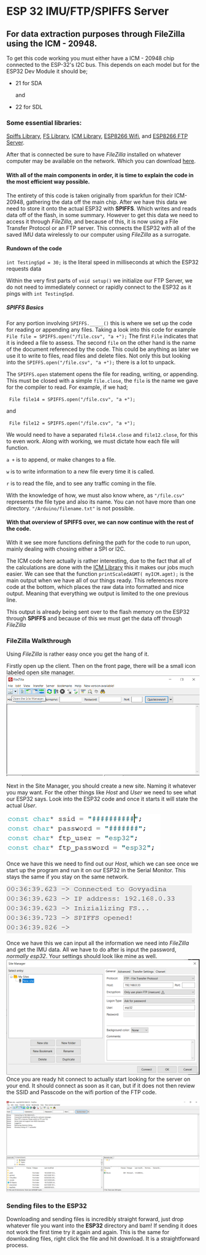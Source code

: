 # ESP 32 IMU/FTP/SPIFFS Server
## For data extraction purposes through FileZilla using the ICM - 20948.

To get this code working you must either have a ICM - 20948 chip connected to the ESP-32's I2C bus. This depends on each model but for the ESP32 Dev Module it should be; 
* 21 for SDA 

    and 

* 22 for SDL 

### Some essential libraries:
[Spiffs Library](https://github.com/pellepl/spiffs/blob/master/src/spiffs.h),
[FS Library](https://github.com/espressif/arduino-esp32/blob/master/libraries/FS/src/FS.h),
[ICM Library](https://github.com/sparkfun/SparkFun_ICM-20948_ArduinoLibrary/blob/master/src/ICM_20948.h),
[ESP8266 Wifi](https://github.com/esp8266/Arduino/blob/master/libraries/ESP8266WiFi/src/ESP8266WiFi.h), and 
[ESP8266 FTP Server](https://github.com/nailbuster/esp8266FTPServer/blob/master/ESP8266FtpServer.h).

After that is connected be sure to have *FileZilla* installed on whatever computer may be available on the network. Which you can download [here](https://filezilla-project.org/).

#### With all of the main components in order, it is time to explain the code in the most efficient way possible. 
The entirety of this code is taken originally from sparkfun for their ICM-20948, gathering the data off the main chip. After we have this data we need to store it onto the actual ESP32 with __SPIFFS__. Which writes and reads data off of the flash, in some summary. However to get this data we need to access it through _FileZilla_, and because of this, it is now using a File Transfer Protocol or an FTP server. 
This connects the ESP32 with all of the saved IMU data wirelessly to our computer using _FileZilla_ as a surrogate. 

#### Rundown of the code

``int TestingSpd = 30;`` is the literal speed in milliseconds at which the ESP32 requests data

Within the very first parts of ``void setup()`` we initialize our FTP Server, we do not need to immediately connect or rapidly connect to the ESP32 as it pings with ``int TestingSpd``. 

##### SPIFFS Basics

For any portion involving ``SPIFFS._____()`` this is where we set up the code for reading or appending any files. Taking a look into this code for example `` File file = SPIFFS.open("/file.csv", "a +");`` The first ``File`` indicates that it is indeed a file to assess. The second ``file`` on the other hand is the name of the document referenced by the code. This could be anything as later we use it to write to files, read files and delete files. Not only this but looking into the ``SPIFFS.open("/file.csv", "a +");`` there is a lot to unpack. 

The ``SPIFFS.open`` statement opens the file for reading, writing, or appending. This must be closed with a simple ``file.close``, the ``file`` is the name we gave for the compiler to read. For example, if we had; 

`` File file14 = SPIFFS.open("/file.csv", "a +");`` 

and 

`` File file12 = SPIFFS.open("/file.csv", "a +");``

We would need to have a separated ``file14.close`` and ``file12.close``, for this to even work. Along with working, we must dictate how each file will function. 

``a +`` is to append, or make changes to a file.


``w`` is to write information to a new file every time it is called.

``r`` is to read the file, and to see any traffic coming in the file.

With the knowledge of how, we must also know where, as ``"/file.csv"`` represents the file type and also its name. You can not have more than one directory. ``"/Arduino/filename.txt"`` is not possible. 

#### With that overview of __SPIFFS__ over, we can now continue with the rest of the code. 

With it we see more functions defining the path for the code to run upon, mainly dealing with chosing either a SPI or I2C.

The ICM code here actually is rather interesting, due to the fact that all of the calculations are done with the [ICM Library](https://github.com/sparkfun/SparkFun_ICM-20948_ArduinoLibrary/blob/master/src/ICM_20948.h) this it makes our jobs much easier. We can see that the function ``printScaledAGMT( myICM.agmt);`` is the main output when we have all of our things ready. This references more code at the bottom, which places the raw data into formatted and nice output. Meaning that everything we output is limited to the one previous line. 

This output is already being sent over to the flash memory on the ESP32 through __SPIFFS__ and because of this we must get the data off through *FileZilla*

### FileZilla Walkthrough

Using _FileZilla_ is rather easy once you get the hang of it. 

Firstly open up the client. Then on the front page, there will be a small icon labeled open site manager. 
![image1](/Images/1.png)

Next in the Site Manager, you should create a new site. Naming it whatever you may want. For the other things like _Host_ and _User_ we need to see what our ESP32 says. 
Look into the ESP32 code and once it starts it will state the actual _User_. 

![image2.5](/Images/2.5.png)

Once we have this we need to find out our _Host_, which we can see once we start up the program and run it on our ESP32 in the Serial Monitor. This stays the same if you stay on the same network.

![image2.75](/Images/2.75.png)

Once we have this we can input all the information we need into _FileZilla_ and get the IMU data. All we have to do after is input the password, _normally esp32_. Your settings should look like mine as well. ![image](/Images/2.png)
Once you are ready hit connect to actually start looking for the server on your end. It should connect as soon as it can, but if it does not then review the SSID and Passcode on the wifi portion of the FTP code. 


![image](/Images/3.png)

### Sending files to the ESP32
Downloading and sending files is incredibly straight forward, just drop whatever file you want into the __ESP32__ directory and bam! If sending it does not work the first time try it again and again. This is the same for downloading files, right click the file and hit download. It is a straightforward process.